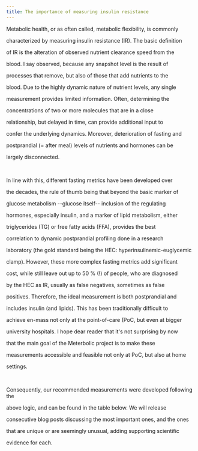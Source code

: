 ```yaml
---
title: The importance of measuring insulin resistance
---
```


Metabolic health, or as often called, metabolic flexibility, is commonly

characterized by measuring insulin resistance (IR). The basic definition

of IR is the alteration of observed nutrient clearance speed from the

blood. I say observed, because any snapshot level is the result of

processes that remove, but also of those that add nutrients to the

blood. Due to the highly dynamic nature of nutrient levels, any single

measurement provides limited information. Often, determining the

concentrations of two or more molecules that are in a close

relationship, but delayed in time, can provide additional input to

confer the underlying dynamics. Moreover, deterioration of fasting and

postprandial (= after meal) levels of nutrients and hormones can be

largely disconnected.

​

In line with this, different fasting metrics have been developed over

the decades, the rule of thumb being that beyond the basic marker of

glucose metabolism --glucose itself-- inclusion of the regulating

hormones, especially insulin, and a marker of lipid metabolism, either

triglycerides (TG) or free fatty acids (FFA), provides the best

correlation to dynamic postprandial profiling done in a research

laboratory (the gold standard being the HEC: hyperinsulinemic-euglycemic

clamp). However, these more complex fasting metrics add significant

cost, while still leave out up to 50 % (!) of people, who are diagnosed

by the HEC as IR, usually as false negatives, sometimes as false

positives. Therefore, the ideal measurement is both postprandial and

includes insulin (and lipids). This has been traditionally difficult to

achieve en-mass not only at the point-of-care (PoC, but even at bigger

university hospitals. I hope dear reader that it's not surprising by now

that the main goal of the Meterbolic project is to make these

measurements accessible and feasible not only at PoC, but also at home

settings.

​

Consequently, our recommended measurements were developed following the

above logic, and can be found in the table below. We will release

consecutive blog posts discussing the most important ones, and the ones

that are unique or are seemingly unusual, adding supporting scientific

evidence for each.